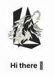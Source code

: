 <div align=center>
  <img width=100px src="https://raw.githubusercontent.com/luca-ant/luca-ant/main/LA.png?token=AJK36YH3LPSXGLQFAF6YZDLAORQHM">

### Hi there 👋
</div>
<!--
**luca-ant/luca-ant** is a ✨ _special_ ✨ repository because its `README.md` (this file) appears on your GitHub profile.

Here are some ideas to get you started:

- 🔭 I’m currently working on ...
- 🌱 I’m currently learning ...
- 👯 I’m looking to collaborate on ...
- 🤔 I’m looking for help with ...
- 💬 Ask me about ...
- 📫 How to reach me: ...
- 😄 Pronouns: ...
- ⚡ Fun fact: ...
-->
